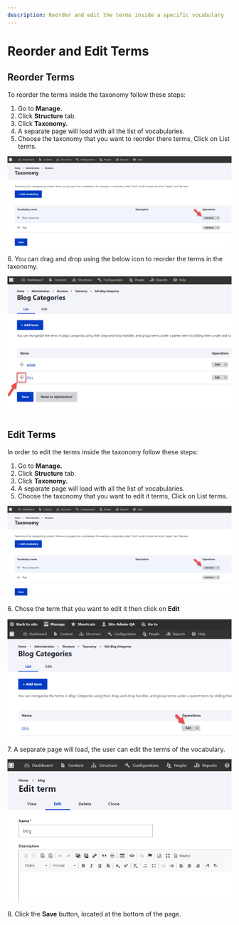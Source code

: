 ```yaml
---
description: Reorder and edit the terms inside a specific vocabulary
---
```


# Reorder and Edit Terms

## Reorder Terms

To reorder the terms inside the taxonomy follow these steps:

1. Go to **Manage.**
2. Click **Structure** tab.
3. Click **Taxonomy.**
4. A separate page will load with all the list of vocabularies.
5. Choose the taxonomy that you want to reorder there terms, Click on List terms.

![List Terms of the Taxonomy](<../../../.gitbook/assets/image (43).png>)

6\. You can drag and drop using the below icon to reorder the terms in the taxonomy.

![Reorder Terms in Taxonomy](<../../../.gitbook/assets/image (54) (1).png>)

## Edit Terms

In order to edit the terms inside the taxonomy follow these steps:

1. Go to **Manage.**
2. Click **Structure** tab.
3. Click **Taxonomy.**
4. A separate page will load with all the list of vocabularies.
5. Choose the taxonomy that you want to edit it terms, Click on List terms.

![List Terms of Blog Categories Taxonomy](<../../../.gitbook/assets/image (49) (1).png>)

6\. Chose the term that you want to edit it then click on **Edit**

![Edit Terms](<../../../.gitbook/assets/image (51).png>)

7\. A separate page will load, the user can edit the terms of the vocabulary.

![Edit the Blog Term](<../../../.gitbook/assets/image (56) (1).png>)

8\. Click the **Save** button, located at the bottom of the page.
